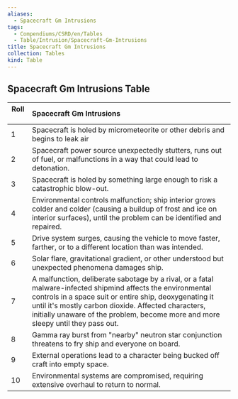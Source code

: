 ```yaml
---
aliases:
  - Spacecraft Gm Intrusions
tags:
  - Compendiums/CSRD/en/Tables
  - Table/Intrusion/Spacecraft-Gm-Intrusions
title: Spacecraft Gm Intrusions
collection: Tables
kind: Table
---
```

## Spacecraft Gm Intrusions Table
|  Roll &nbsp; &nbsp; | Spacecraft Gm Intrusions  |
| ------------- | :----------- |
| 1 | Spacecraft is holed by micrometeorite or other debris and begins to leak air |
| 2 | Spacecraft power source unexpectedly stutters, runs out of fuel, or malfunctions in a way that could lead to detonation. |
| 3 | Spacecraft is holed by something large enough to risk a catastrophic blow-out. |
| 4 | Environmental controls malfunction; ship interior grows colder and colder (causing a buildup of frost and ice on interior surfaces), until the problem can be identified and repaired. |
| 5 | Drive system surges, causing the vehicle to move faster, farther, or to a different location than was intended. |
| 6 | Solar flare, gravitational gradient, or other understood but unexpected phenomena damages ship. |
| 7 | A malfunction, deliberate sabotage by a rival, or a fatal malware-infected shipmind affects the environmental controls in a space suit or entire ship, deoxygenating it until it's mostly carbon dioxide. Affected characters, initially unaware of the problem, become more and more sleepy until they pass out. |
| 8 | Gamma ray burst from "nearby" neutron star conjunction threatens to fry ship and everyone on board. |
| 9 | External operations lead to a character being bucked off craft into empty space. |
| 10 | Environmental systems are compromised, requiring extensive overhaul to return to normal. |